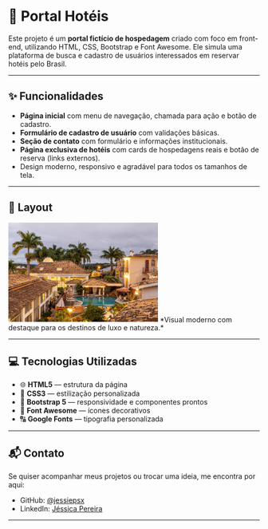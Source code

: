 # 🏨 Portal Hotéis

Este projeto é um **portal fictício de hospedagem** criado com foco em front-end, utilizando HTML, CSS, Bootstrap e Font Awesome. Ele simula uma plataforma de busca e cadastro de usuários interessados em reservar hotéis pelo Brasil.

---

## ✨ Funcionalidades

- **Página inicial** com menu de navegação, chamada para ação e botão de cadastro.
- **Formulário de cadastro de usuário** com validações básicas.
- **Seção de contato** com formulário e informações institucionais.
- **Página exclusiva de hotéis** com cards de hospedagens reais e botão de reserva (links externos).
- Design moderno, responsivo e agradável para todos os tamanhos de tela.

---

## 📸 Layout

<img src="img/foto10.jpg" width="300px" alt="Exemplo de hotel">  
*Visual moderno com destaque para os destinos de luxo e natureza.*

---

## 💻 Tecnologias Utilizadas

- 🌐 **HTML5** — estrutura da página
- 🎨 **CSS3** — estilização personalizada
- 🎯 **Bootstrap 5** — responsividade e componentes prontos
- 🎨 **Font Awesome** — ícones decorativos
- 🔠 **Google Fonts** — tipografia personalizada

---
## 📬 Contato

Se quiser acompanhar meus projetos ou trocar uma ideia, me encontra por aqui:

- GitHub: [@jessiepsx](https://github.com/jessiepsx)
- LinkedIn: [Jéssica Pereira](https://www.linkedin.com/in/jéssica-pereira-bb1202265)

---



